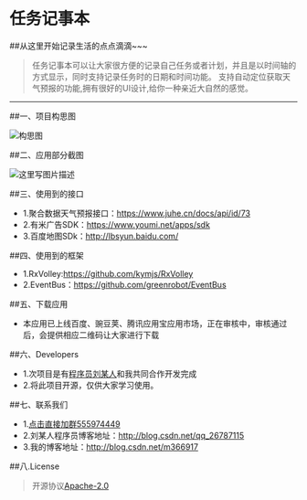 # 任务记事本

##从这里开始记录生活的点点滴滴~~~

>任务记事本可以让大家很方便的记录自己任务或者计划，并且是以时间轴的方式显示，同时支持记录任务时的日期和时间功能。
>支持自动定位获取天气预报的功能,拥有很好的UI设计,给你一种亲近大自然的感觉。

-------

##一、项目构思图

![构思图](http://img.blog.csdn.net/20161107230903179)

##二、应用部分截图

![这里写图片描述](http://img.blog.csdn.net/20161107231603879)

##三、使用到的接口

- 1.聚合数据天气预报接口：https://www.juhe.cn/docs/api/id/73
- 2.有米广告SDK：https://www.youmi.net/apps/sdk
- 3.百度地图SDk：http://lbsyun.baidu.com/

##四、使用到的框架

- 1.RxVolley:https://github.com/kymjs/RxVolley
- 2.EventBus：https://github.com/greenrobot/EventBus

##五、下载应用

- 本应用已上线百度、豌豆荚、腾讯应用宝应用市场，正在审核中，审核通过后，会提供相应二维码让大家进行下载

##六、Developers

- 1.次项目是有[程序员刘某人](https://github.com/LiuGuiLinAndroid)和我共同合作开发完成
- 2.将此项目开源，仅供大家学习使用。

##七、联系我们

- 1.[点击直接加群555974449 ](http://jq.qq.com/?_wv=1027&k=2GWwjKC)
- 2.刘某人程序员博客地址：http://blog.csdn.net/qq_26787115
- 3.我的博客地址：http://blog.csdn.net/m366917

##八.License
  
>开源协议[Apache-2.0](https://opensource.org/licenses/apache2.0.php)
